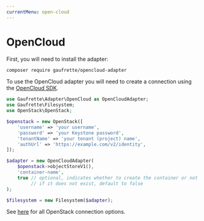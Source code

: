 ```yaml
---
currentMenu: open-cloud
---
```


# OpenCloud

First, you will need to install the adapter:
```bash
composer require gaufrette/opencloud-adapter
```

To use the OpenCloud adapter you will need to create a connection using the
[OpenCloud SDK](https://github.com/php-opencloud/openstack).

```php
use Gaufrette\Adapter\OpenCloud as OpenCloudAdapter;
use Gaufrette\Filesystem;
use OpenStack\OpenStack;

$openstack = new OpenStack([
    'username' => 'your username',
    'password' => 'your Keystone password',
    'tenantName' => 'your tenant (project) name',
    'authUrl' => 'https://example.com/v2/identity',
]);

$adapter = new OpenCloudAdapter(
    $openstack->objectStoreV1(),
    'container-name',
    true // optional, indicates whether to create the container or not
         // if it does not exist, default to false
);

$filesystem = new Filesystem($adapter);
```

See [here](https://github.com/php-opencloud/openstack/blob/master/src/OpenStack.php)
for all OpenStack connection options.
